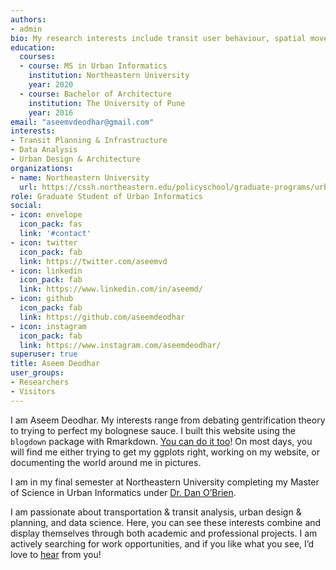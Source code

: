 ```yaml
---
authors:
- admin
bio: My research interests include transit user behaviour, spatial movement pattern analysis, and transportation infrastructure.
education:
  courses:
  - course: MS in Urban Informatics
    institution: Northeastern University
    year: 2020
  - course: Bachelor of Architecture
    institution: The University of Pune
    year: 2016
email: "aseemvdeodhar@gmail.com"
interests:
- Transit Planning & Infrastructure
- Data Analysis
- Urban Design & Architecture
organizations:
- name: Northeastern University
  url: https://cssh.northeastern.edu/policyschool/graduate-programs/urban-informatics/
role: Graduate Student of Urban Informatics
social:
- icon: envelope
  icon_pack: fas
  link: '#contact'
- icon: twitter
  icon_pack: fab
  link: https://twitter.com/aseemvd
- icon: linkedin
  icon_pack: fab
  link: https://www.linkedin.com/in/aseemd/
- icon: github
  icon_pack: fab
  link: https://github.com/aseemdeodhar
- icon: instagram
  icon_pack: fab
  link: https://www.instagram.com/aseemdeodhar/  
superuser: true
title: Aseem Deodhar
user_groups:
- Researchers
- Visitors
---
```


I am Aseem Deodhar. My interests range from debating gentrification theory to trying to perfect my bolognese sauce. I built this website using the ```blogdown``` package with Rmarkdown. [You can do it too](https://bookdown.org/yihui/blogdown/)!
 On most days, you will find me either trying to get my ggplots right, working on my website, or documenting the world around me in pictures.

I am in my final semester at Northeastern University completing my Master of Science in Urban Informatics under [Dr. Dan O’Brien](<https://cssh.northeastern.edu/people/faculty/daniel-t-obrien/>).

I am passionate about transportation & transit analysis, urban design & planning, and data science. Here, you can see these interests combine and display themselves through both academic and professional projects. I am actively searching for work opportunities, and if you like what you see, I’d love to [hear](#contact) from you!
